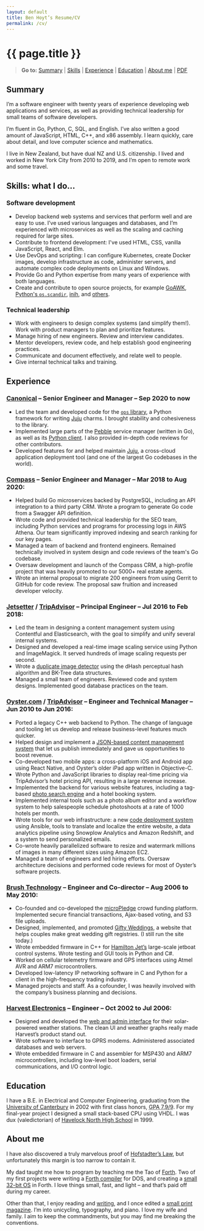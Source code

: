 ```yaml
---
layout: default
title: Ben Hoyt’s Resume/CV
permalink: /cv/
---
```

<h1 id="ben-hoyts-resumecv" class="no-print">{{ page.title }}</h1>

<blockquote>
 <p class="no-print"><b>Go to:</b>
  <a href="#summary">Summary</a> |
  <a href="#skills-what-i-do">Skills</a> |
  <a href="#experience">Experience</a> |
  <a href="#education">Education</a> |
  <a href="#about-me">About me</a> |
  <a href="/cv/ben-hoyt-cv-resume.pdf" title="PDF version of my resume / CV">PDF</a>
 </p>
</blockquote>


## Summary

I’m a software engineer with twenty years of experience developing web applications and services, as well as providing technical leadership for small teams of software developers.

I’m fluent in Go, Python, C, SQL, and English. I’ve also written a good amount of JavaScript, HTML, C++, and x86 assembly. I learn quickly, care about detail, and love computer science and mathematics.

I live in New Zealand, but have dual NZ and U.S. citizenship. I lived and worked in New York City from 2010 to 2019, and I’m open to remote work and some travel.


## Skills: what I do...

### Software development

* Develop backend web systems and services that perform well and are easy to use. I’ve used various languages and databases, and I’m experienced with microservices as well as the scaling and caching required for large sites.
* Contribute to frontend development: I've used HTML, CSS, vanilla JavaScript, React, and Elm.
* Use DevOps and scripting: I can configure Kubernetes, create Docker images, develop infrastructure as code, administer servers, and automate complex code deployments on Linux and Windows.
* Provide Go and Python expertise from many years of experience with both languages.
* Create and contribute to open source projects, for example [GoAWK](https://github.com/benhoyt/goawk), [Python's `os.scandir`](/writings/scandir/), [inih](https://github.com/benhoyt/inih), and [others](/projects/).

### Technical leadership

* Work with engineers to design complex systems (and simplify them!). Work with product managers to plan and prioritize features.
* Manage hiring of new engineers. Review and interview candidates.
* Mentor developers, review code, and help establish good engineering practices.
* Communicate and document effectively, and relate well to people.
* Give internal technical talks and training.


## Experience

### [Canonical](https://canonical.com/) &ndash; Senior Engineer and Manager &ndash; Sep 2020 to now

* Led the team and developed code for the [`ops` library](https://github.com/canonical/operator), a Python framework for writing [Juju](https://juju.is/) charms. I brought stability and cohesiveness to the library.
* Implemented large parts of the [Pebble](https://github.com/canonical/pebble) service manager (written in Go), as well as its [Python client](https://github.com/canonical/operator/blob/320e7e04e737000abc1d25729ccd29d6e783e6df/ops/pebble.py#L1452). I also provided in-depth code reviews for other contributors.
* Developed features for and helped maintain [Juju](https://github.com/juju/juju), a cross-cloud application deployment tool (and one of the largest Go codebases in the world).

### [Compass](https://www.compass.com/) &ndash; Senior Engineer and Manager &ndash; Mar 2018 to Aug 2020:

* Helped build Go microservices backed by PostgreSQL, including an API integration to a third party CRM. Wrote a program to generate Go code from a Swagger API definition.
* Wrote code and provided technical leadership for the SEO team, including Python services and programs for processing logs in AWS Athena. Our team significantly improved indexing and search ranking for our key pages.
* Managed a team of backend and frontend engineers. Remained technically involved in system design and code reviews of the team's Go codebase.
* Oversaw development and launch of the Compass CRM, a high-profile project that was heavily promoted to our 5000+ real estate agents.
* Wrote an internal proposal to migrate 200 engineers from using Gerrit to GitHub for code review. The proposal saw fruition and increased developer velocity.

### [Jetsetter](https://www.jetsetter.com/) / [**TripAdvisor**](https://www.tripadvisor.com/) &ndash; Principal Engineer &ndash; Jul 2016 to Feb 2018:

* Led the team in designing a content management system using Contentful and Elasticsearch, with the goal to simplify and unify several internal systems.
* Designed and developed a real-time image scaling service using Python and ImageMagick. It served hundreds of image scaling requests per second.
* Wrote a [duplicate image detector](/writings/duplicate-image-detection/) using the dHash perceptual hash algorithm and BK-Tree data structures.
* Managed a small team of engineers. Reviewed code and system designs. Implemented good database practices on the team.


### [Oyster.com](https://www.oyster.com/) / [**TripAdvisor**](https://www.tripadvisor.com/) &ndash; Engineer and Technical Manager &ndash; Jun 2010 to Jun 2016:

* Ported a legacy C++ web backend to Python. The change of language and tooling let us develop and release business-level features much quicker.
* Helped design and implement a [JSON-based content management system](http://tech.oyster.com/when-building-your-own-cms-is-the-right-choice/) that let us publish immediately and gave us opportunities to boost revenue.
* Co-developed two mobile apps: a cross-platform iOS and Android app using React Native, and Oyster’s older iPad app written in Objective-C.
* Wrote Python and JavaScript libraries to display real-time pricing via TripAdvisor’s hotel pricing API, resulting in a large revenue increase.
* Implemented the backend for various website features, including a tag-based [photo search engine](/writings/how-our-photo-search-engine-really-works/) and a hotel booking system.
* Implemented internal tools such as a photo album editor and a workflow system to help salespeople schedule photoshoots at a rate of 1000 hotels per month.
* Wrote tools for our web infrastructure: a new [code deployment system](/writings/using-ansible-to-restore-developer-sanity/) using Ansible, tools to translate and localize the entire website, a data analytics pipeline using Snowplow Analytics and Amazon Redshift, and a system to send personalized emails.
* Co-wrote heavily parallelized software to resize and watermark millions of images in many different sizes using Amazon EC2.
* Managed a team of engineers and led hiring efforts. Oversaw architecture decisions and performed code reviews for most of Oyster’s software projects.


### [Brush Technology](https://brush.co.nz/) &ndash; Engineer and Co-director &ndash; Aug 2006 to May 2010:

* Co-founded and co-developed the [microPledge](https://benhoyt.com/writings/micropledge/) crowd funding platform. Implemented secure financial transactions, Ajax-based voting, and S3 file uploads.
* Designed, implemented, and promoted [Gifty Weddings](https://giftyweddings.com/), a website that helps couples make great wedding gift registries. (I still run the site today.)
* Wrote embedded firmware in C++ for [Hamilton Jet’s](https://www.hamiltonjet.com/) large-scale jetboat control systems. Wrote testing and GUI tools in Python and C#.
* Worked on cellular telemetry firmware and GPS interfaces using Atmel AVR and ARM7 microcontrollers.
* Developed low-latency IP networking software in C and Python for a client in the high-frequency trading industry.
* Managed projects and staff. As a cofounder, I was heavily involved with the company’s business planning and decisions.


### [Harvest Electronics](http://www.harvest.com/) &ndash; Engineer &ndash; Oct 2002 to Jul 2006:

* Designed and developed the [web and admin interface](https://live.harvest.com/) for their solar-powered weather stations. The clean UI and weather graphs really made Harvest’s product stand out.
* Wrote software to interface to GPRS modems. Administered associated databases and web servers.
* Wrote embedded firmware in C and assembler for MSP430 and ARM7 microcontrollers, including low-level boot loaders, serial communications, and I/O control logic.


## Education

I have a B.E. in Electrical and Computer Engineering, graduating from the [University of Canterbury](http://www.canterbury.ac.nz/) in 2002 with first class honors, <abbr title="Scale: A+ is 9, D is 0">GPA&nbsp;7.9/9</abbr>. For my final-year project I designed a small stack-based CPU using VHDL. I was dux (valedictorian) of [Havelock North High School](https://www.hnhs.school.nz/) in 1999.


## About me

<p class="right-callout">I have also discovered a truly marvelous proof of <a href="https://en.wikipedia.org/wiki/Hofstadter's_law">Hofstadter’s Law</a>, but unfortunately this margin is too narrow to contain it.</p>

My dad taught me how to program by teaching me the Tao of [Forth](https://en.wikipedia.org/wiki/Forth_(programming_language)). Two of my first projects were writing a [Forth compiler](https://github.com/benhoyt/third) for DOS, and creating a [small 32-bit OS](https://github.com/benhoyt/benos) in Forth. I love things small, fast, and light&nbsp;&ndash; and that’s paid off during my career.

Other than that, I enjoy reading and [writing](/writings/), and I once edited a [small print magazine](/prism-magazine/). I’m into unicycling, typography, and piano. I love my wife and family. I aim to keep the commandments, but you may find me breaking the conventions.
